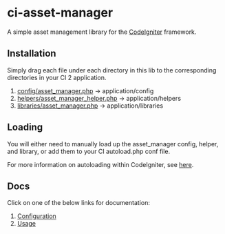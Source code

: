 ci-asset-manager
=============

A simple asset management library for the [CodeIgniter](http://www.codeigniter.com/) framework.

## Installation
Simply drag each file under each directory in this lib to the corresponding directories in your CI 2 application.

1. [config/asset_manager.php](config/asset_manager.php) -> application/config
2. [helpers/asset_manager_helper.php](helpers/asset_manager_helper.php) -> application/helpers
3. [libraries/asset_manager.php](libraries/asset_manager.php) -> application/libraries

## Loading
You will either need to manually load up the asset_manager config, helper, and library, or add them to your CI autoload.php conf file.

For more information on autoloading within CodeIgniter, see [here](http://www.codeigniter.com/userguide2/general/autoloader.html).

## Docs
Click on one of the below links for documentation:

1. [Configuration](documentation/CONFIGURATION.md)
2. [Usage](documentation/USAGE.md)

